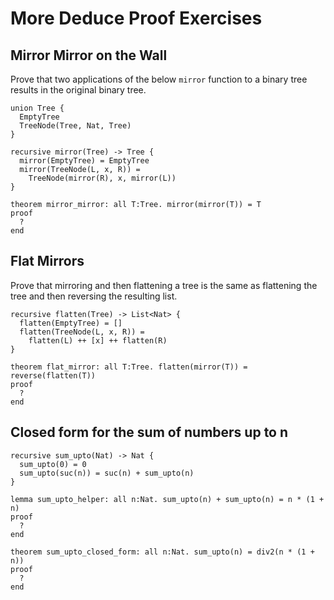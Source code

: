 # More Deduce Proof Exercises

## Mirror Mirror on the Wall

Prove that two applications of the below `mirror` function to a binary
tree results in the original binary tree.

```
union Tree {
  EmptyTree
  TreeNode(Tree, Nat, Tree)
}

recursive mirror(Tree) -> Tree {
  mirror(EmptyTree) = EmptyTree
  mirror(TreeNode(L, x, R)) =
    TreeNode(mirror(R), x, mirror(L))
}

theorem mirror_mirror: all T:Tree. mirror(mirror(T)) = T
proof
  ?
end
```

## Flat Mirrors

Prove that mirroring and then flattening a tree is the same as
flattening the tree and then reversing the resulting list.

```
recursive flatten(Tree) -> List<Nat> {
  flatten(EmptyTree) = []
  flatten(TreeNode(L, x, R)) =
    flatten(L) ++ [x] ++ flatten(R)
}

theorem flat_mirror: all T:Tree. flatten(mirror(T)) = reverse(flatten(T))
proof
  ?
end
```

## Closed form for the sum of numbers up to n

```
recursive sum_upto(Nat) -> Nat {
  sum_upto(0) = 0
  sum_upto(suc(n)) = suc(n) + sum_upto(n)
}

lemma sum_upto_helper: all n:Nat. sum_upto(n) + sum_upto(n) = n * (1 + n)
proof
  ?
end

theorem sum_upto_closed_form: all n:Nat. sum_upto(n) = div2(n * (1 + n))
proof
  ?
end
```
